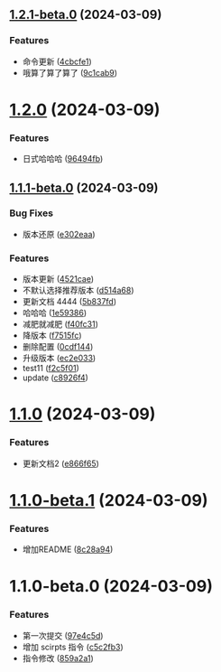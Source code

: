 

## [1.2.1-beta.0](https://github.com/hangaoke1/release-it-test/compare/1.2.0...1.2.1-beta.0) (2024-03-09)


### Features

* 命令更新 ([4cbcfe1](https://github.com/hangaoke1/release-it-test/commit/4cbcfe144b2e199b89672cc43ddc5c2db0a76dd5))
* 哦算了算了算了 ([9c1cab9](https://github.com/hangaoke1/release-it-test/commit/9c1cab9cfc5e56d4b8994110686bf8c9e3eb199e))

# [1.2.0](https://github.com/hangaoke1/release-it-test/compare/1.1.1-beta.0...1.2.0) (2024-03-09)


### Features

* 日式哈哈哈 ([96494fb](https://github.com/hangaoke1/release-it-test/commit/96494fb58601fd3a2f9128072bbc9ab2be50cd08))

## [1.1.1-beta.0](https://github.com/hangaoke1/release-it-test/compare/1.1.0...1.1.1-beta.0) (2024-03-09)


### Bug Fixes

* 版本还原 ([e302eaa](https://github.com/hangaoke1/release-it-test/commit/e302eaa2965a5e1f3805a296889ca386b19ede2c))


### Features

* 版本更新 ([4521cae](https://github.com/hangaoke1/release-it-test/commit/4521cae8bb594c89b2fc67e17b06bb3adf070cda))
* 不默认选择推荐版本 ([d514a68](https://github.com/hangaoke1/release-it-test/commit/d514a68ee679ef082ea1a0d48ba09fd812dbcbeb))
* 更新文档 4444 ([5b837fd](https://github.com/hangaoke1/release-it-test/commit/5b837fd7e402b62d35013692145d8444993dcb18))
* 哈哈哈 ([1e59386](https://github.com/hangaoke1/release-it-test/commit/1e59386ce13d7a534f48b272e124199db2e69809))
* 减肥就减肥 ([f40fc31](https://github.com/hangaoke1/release-it-test/commit/f40fc310b60fb84d18a08d72af7e22c3e9ee579a))
* 降版本 ([f7515fc](https://github.com/hangaoke1/release-it-test/commit/f7515fcdcfac7ab5c2bac4ed9f16cb06d2980d69))
* 删除配置 ([0cdf144](https://github.com/hangaoke1/release-it-test/commit/0cdf144dd56701b7b955050236230eb8e2914d3b))
* 升级版本 ([ec2e033](https://github.com/hangaoke1/release-it-test/commit/ec2e033ea24c6eb570398ab5d105e7b2542d7791))
* test11 ([f2c5f01](https://github.com/hangaoke1/release-it-test/commit/f2c5f011b380fcf0034ad30fb59024582f3b87be))
* update ([c8926f4](https://github.com/hangaoke1/release-it-test/commit/c8926f4a5c3a58c38a1974dd0e5c893a5cbbf696))

# [1.1.0](https://github.com/hangaoke1/release-it-test/compare/1.1.0-beta.1...1.1.0) (2024-03-09)


### Features

* 更新文档2 ([e866f65](https://github.com/hangaoke1/release-it-test/commit/e866f65f4d6be254c8945edaf75976fca749e606))

# [1.1.0-beta.1](https://github.com/hangaoke1/release-it-test/compare/1.1.0-beta.0...1.1.0-beta.1) (2024-03-09)


### Features

* 增加README ([8c28a94](https://github.com/hangaoke1/release-it-test/commit/8c28a9401734eb7530447ac305dc2d1ad1d792bb))

# 1.1.0-beta.0 (2024-03-09)


### Features

* 第一次提交 ([97e4c5d](https://github.com/hangaoke1/release-it-test/commit/97e4c5d4eca65d5dacb76bdfed28ba89ee0bdf0c))
* 增加 scirpts 指令 ([c5c2fb3](https://github.com/hangaoke1/release-it-test/commit/c5c2fb3ae792b7b2191292fc4b30d5dc0dc48df6))
* 指令修改 ([859a2a1](https://github.com/hangaoke1/release-it-test/commit/859a2a16f10b38eaf16bc58a75ec9d7181762c43))
